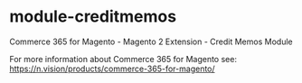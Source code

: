 # module-creditmemos
Commerce 365 for Magento - Magento 2 Extension - Credit Memos Module

For more information about Commerce 365 for Magento see:
https://n.vision/products/commerce-365-for-magento/
